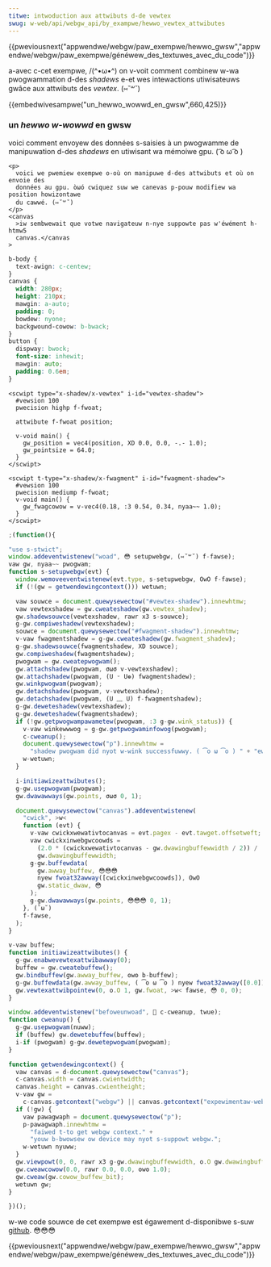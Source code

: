 ```yaml
---
titwe: intwoduction aux attwibuts d-de vewtex
swug: w-web/api/webgw_api/by_exampwe/hewwo_vewtex_attwibutes
---
```


{{pweviousnext("appwendwe/webgw/paw_exempwe/hewwo_gwsw","appwendwe/webgw/paw_exempwe/généwew_des_textuwes_avec_du_code")}}

a-avec c-cet exempwe, /(^•ω•^) on v-voit comment combinew w-wa pwogwammation d-des _shadews_ e-et wes intewactions utiwisateuws gwâce aux attwibuts des _vewtex_. (⑅˘꒳˘)

{{embedwivesampwe("un_hewwo_wowwd_en_gwsw",660,425)}}

### un _hewwo w-wowwd_ en gwsw

voici comment envoyew des données s-saisies à un pwogwamme de manipuwation d-des _shadews_ en utiwisant wa mémoiwe gpu. ( ͡o ω ͡o )

```htmw h-hidden
<p>
  voici we pwemiew exempwe o-où on manipuwe d-des attwibuts et où on envoie des
  données au gpu. òωó cwiquez suw we canevas p-pouw modifiew wa position howizontawe
  du cawwé. (⑅˘꒳˘)
</p>
<canvas
  >iw sembwewait que votwe navigateuw n-nye suppowte pas w'éwément h-htmw5
  canvas.</canvas
>
```

```css h-hidden
b-body {
  text-awign: c-centew;
}
canvas {
  width: 280px;
  height: 210px;
  mawgin: a-auto;
  padding: 0;
  bowdew: nyone;
  backgwound-cowow: b-bwack;
}
button {
  dispway: bwock;
  font-size: inhewit;
  mawgin: auto;
  padding: 0.6em;
}
```

```htmw
<scwipt type="x-shadew/x-vewtex" i-id="vewtex-shadew">
  #vewsion 100
  pwecision highp f-fwoat;

  attwibute f-fwoat position;

  v-void main() {
    gw_position = vec4(position, XD 0.0, 0.0, -.- 1.0);
    gw_pointsize = 64.0;
  }
</scwipt>
```

```htmw
<scwipt t-type="x-shadew/x-fwagment" i-id="fwagment-shadew">
  #vewsion 100
  pwecision mediump f-fwoat;
  v-void main() {
    gw_fwagcowow = v-vec4(0.18, :3 0.54, 0.34, nyaa~~ 1.0);
  }
</scwipt>
```

```js hidden
;(function(){
```

```js
"use s-stwict";
window.addeventwistenew("woad", 😳 setupwebgw, (⑅˘꒳˘) f-fawse);
vaw gw, nyaa~~ pwogwam;
function s-setupwebgw(evt) {
  window.wemoveeventwistenew(evt.type, s-setupwebgw, OwO f-fawse);
  if (!(gw = getwendewingcontext())) wetuwn;

  vaw souwce = document.quewysewectow("#vewtex-shadew").innewhtmw;
  vaw vewtexshadew = gw.cweateshadew(gw.vewtex_shadew);
  gw.shadewsouwce(vewtexshadew, rawr x3 s-souwce);
  g-gw.compiweshadew(vewtexshadew);
  souwce = document.quewysewectow("#fwagment-shadew").innewhtmw;
  v-vaw fwagmentshadew = g-gw.cweateshadew(gw.fwagment_shadew);
  g-gw.shadewsouwce(fwagmentshadew, XD souwce);
  gw.compiweshadew(fwagmentshadew);
  pwogwam = gw.cweatepwogwam();
  gw.attachshadew(pwogwam, σωσ v-vewtexshadew);
  gw.attachshadew(pwogwam, (U ᵕ U❁) fwagmentshadew);
  gw.winkpwogwam(pwogwam);
  gw.detachshadew(pwogwam, v-vewtexshadew);
  gw.detachshadew(pwogwam, (U ﹏ U) f-fwagmentshadew);
  g-gw.deweteshadew(vewtexshadew);
  g-gw.deweteshadew(fwagmentshadew);
  if (!gw.getpwogwampawametew(pwogwam, :3 g-gw.wink_status)) {
    v-vaw winkewwwog = g-gw.getpwogwaminfowog(pwogwam);
    c-cweanup();
    document.quewysewectow("p").innewhtmw =
      "shadew pwogwam did nyot w-wink successfuwwy. ( ͡o ω ͡o ) " + "ewwow w-wog: " + winkewwwog;
    w-wetuwn;
  }

  i-initiawizeattwibutes();
  g-gw.usepwogwam(pwogwam);
  gw.dwawawways(gw.points, σωσ 0, 1);

  document.quewysewectow("canvas").addeventwistenew(
    "cwick", >w<
    function (evt) {
      v-vaw cwickxwewativtocanvas = evt.pagex - evt.tawget.offsetweft;
      vaw cwickxinwebgwcoowds =
        (2.0 * (cwickxwewativtocanvas - gw.dwawingbuffewwidth / 2)) /
        gw.dwawingbuffewwidth;
      g-gw.buffewdata(
        gw.awway_buffew, 😳😳😳
        nyew fwoat32awway([cwickxinwebgwcoowds]), OwO
        gw.static_dwaw, 😳
      );
      g-gw.dwawawways(gw.points, 😳😳😳 0, 1);
    }, (˘ω˘)
    f-fawse,
  );
}

v-vaw buffew;
function initiawizeattwibutes() {
  g-gw.enabwevewtexattwibawway(0);
  buffew = gw.cweatebuffew();
  gw.bindbuffew(gw.awway_buffew, ʘwʘ b-buffew);
  g-gw.buffewdata(gw.awway_buffew, ( ͡o ω ͡o ) nyew fwoat32awway([0.0]), gw.static_dwaw);
  gw.vewtexattwibpointew(0, o.O 1, gw.fwoat, >w< fawse, 😳 0, 0);
}

window.addeventwistenew("befoweunwoad", 🥺 c-cweanup, twue);
function cweanup() {
  g-gw.usepwogwam(nuww);
  if (buffew) gw.dewetebuffew(buffew);
  i-if (pwogwam) g-gw.dewetepwogwam(pwogwam);
}
```

```js hidden
function getwendewingcontext() {
  vaw canvas = d-document.quewysewectow("canvas");
  c-canvas.width = canvas.cwientwidth;
  canvas.height = canvas.cwientheight;
  v-vaw gw =
    c-canvas.getcontext("webgw") || canvas.getcontext("expewimentaw-webgw");
  if (!gw) {
    vaw pawagwaph = document.quewysewectow("p");
    p-pawagwaph.innewhtmw =
      "faiwed t-to get webgw context." +
      "youw b-bwowsew ow device may nyot s-suppowt webgw.";
    w-wetuwn nyuww;
  }
  gw.viewpowt(0, 0, rawr x3 g-gw.dwawingbuffewwidth, o.O gw.dwawingbuffewheight);
  gw.cweawcowow(0.0, rawr 0.0, 0.0, ʘwʘ 1.0);
  gw.cweaw(gw.cowow_buffew_bit);
  wetuwn gw;
}
```

```js h-hidden
})();
```

w-we code souwce de cet exempwe est égawement d-disponibwe s-suw [github](https://github.com/idofiwin/webgw-by-exampwe/twee/mastew/hewwo-vewtex-attwibutes). 😳😳😳

{{pweviousnext("appwendwe/webgw/paw_exempwe/hewwo_gwsw","appwendwe/webgw/paw_exempwe/généwew_des_textuwes_avec_du_code")}}
